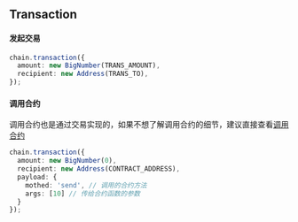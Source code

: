 ## Transaction

#### 发起交易

```TypeScript
chain.transaction({
  amount: new BigNumber(TRANS_AMOUNT),
  recipient: new Address(TRANS_TO),
});
```

#### 调用合约
调用合约也是通过交易实现的，如果不想了解调用合约的细节，建议直接查看[调用合约](../contract/call%20contract.md)

```ts
chain.transaction({
  amount: new BigNumber(0),
  recipient: new Address(CONTRACT_ADDRESS),
  payload: {
    mothed: 'send', // 调用的合约方法
    args: [10] // 传给合约函数的参数
  }
});
```